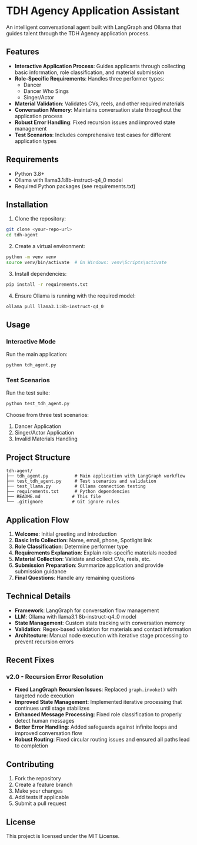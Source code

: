 # TDH Agency Application Assistant

An intelligent conversational agent built with LangGraph and Ollama that guides talent through the TDH Agency application process.

## Features

- **Interactive Application Process**: Guides applicants through collecting basic information, role classification, and material submission
- **Role-Specific Requirements**: Handles three performer types:
  - Dancer
  - Dancer Who Sings  
  - Singer/Actor
- **Material Validation**: Validates CVs, reels, and other required materials
- **Conversation Memory**: Maintains conversation state throughout the application process
- **Robust Error Handling**: Fixed recursion issues and improved state management
- **Test Scenarios**: Includes comprehensive test cases for different application types

## Requirements

- Python 3.8+
- Ollama with llama3.1:8b-instruct-q4_0 model
- Required Python packages (see requirements.txt)

## Installation

1. Clone the repository:
```bash
git clone <your-repo-url>
cd tdh-agent
```

2. Create a virtual environment:
```bash
python -m venv venv
source venv/bin/activate  # On Windows: venv\Scripts\activate
```

3. Install dependencies:
```bash
pip install -r requirements.txt
```

4. Ensure Ollama is running with the required model:
```bash
ollama pull llama3.1:8b-instruct-q4_0
```

## Usage

### Interactive Mode
Run the main application:
```bash
python tdh_agent.py
```

### Test Scenarios
Run the test suite:
```bash
python test_tdh_agent.py
```

Choose from three test scenarios:
1. Dancer Application
2. Singer/Actor Application  
3. Invalid Materials Handling

## Project Structure

```
tdh-agent/
├── tdh_agent.py          # Main application with LangGraph workflow
├── test_tdh_agent.py     # Test scenarios and validation
├── test_llama.py         # Ollama connection testing
├── requirements.txt      # Python dependencies
├── README.md            # This file
└── .gitignore           # Git ignore rules
```

## Application Flow

1. **Welcome**: Initial greeting and introduction
2. **Basic Info Collection**: Name, email, phone, Spotlight link
3. **Role Classification**: Determine performer type
4. **Requirements Explanation**: Explain role-specific materials needed
5. **Material Collection**: Validate and collect CVs, reels, etc.
6. **Submission Preparation**: Summarize application and provide submission guidance
7. **Final Questions**: Handle any remaining questions

## Technical Details

- **Framework**: LangGraph for conversation flow management
- **LLM**: Ollama with llama3.1:8b-instruct-q4_0 model
- **State Management**: Custom state tracking with conversation memory
- **Validation**: Regex-based validation for materials and contact information
- **Architecture**: Manual node execution with iterative stage processing to prevent recursion errors

## Recent Fixes

### v2.0 - Recursion Error Resolution
- **Fixed LangGraph Recursion Issues**: Replaced `graph.invoke()` with targeted node execution
- **Improved State Management**: Implemented iterative processing that continues until stage stabilizes
- **Enhanced Message Processing**: Fixed role classification to properly detect human messages
- **Better Error Handling**: Added safeguards against infinite loops and improved conversation flow
- **Robust Routing**: Fixed circular routing issues and ensured all paths lead to completion

## Contributing

1. Fork the repository
2. Create a feature branch
3. Make your changes
4. Add tests if applicable
5. Submit a pull request

## License

This project is licensed under the MIT License.
